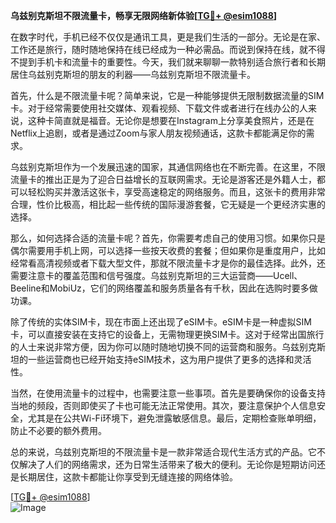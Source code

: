 **乌兹别克斯坦不限流量卡，畅享无限网络新体验[[TG💪+ @esim1088](https://t.me/s/esim1088)]**

在数字时代，手机已经不仅仅是通讯工具，更是我们生活的一部分。无论是在家、工作还是旅行，随时随地保持在线已经成为一种必需品。而说到保持在线，就不得不提到手机卡和流量卡的重要性。今天，我们就来聊聊一款特别适合旅行者和长期居住乌兹别克斯坦的朋友的利器——乌兹别克斯坦不限流量卡。

首先，什么是不限流量卡呢？简单来说，它是一种能够提供无限制数据流量的SIM卡。对于经常需要使用社交媒体、观看视频、下载文件或者进行在线办公的人来说，这种卡简直就是福音。无论你是想要在Instagram上分享美食照片，还是在Netflix上追剧，或者是通过Zoom与家人朋友视频通话，这款卡都能满足你的需求。

乌兹别克斯坦作为一个发展迅速的国家，其通信网络也在不断完善。在这里，不限流量卡的推出正是为了迎合日益增长的互联网需求。无论是游客还是外籍人士，都可以轻松购买并激活这张卡，享受高速稳定的网络服务。而且，这张卡的费用非常合理，性价比极高，相比起一些传统的国际漫游套餐，它无疑是一个更经济实惠的选择。

那么，如何选择合适的流量卡呢？首先，你需要考虑自己的使用习惯。如果你只是偶尔需要用手机上网，可以选择一些按天收费的套餐；但如果你是重度用户，比如经常看高清视频或者下载大型文件，那就不限流量卡才是你的最佳选择。此外，还需要注意卡的覆盖范围和信号强度。乌兹别克斯坦的三大运营商——Ucell、Beeline和MobiUz，它们的网络覆盖和服务质量各有千秋，因此在选购时要多做功课。

除了传统的实体SIM卡，现在市面上还出现了eSIM卡。eSIM卡是一种虚拟SIM卡，可以直接安装在支持它的设备上，无需物理更换SIM卡。这对于经常出国旅行的人士来说非常方便，因为你可以随时随地切换不同的运营商和服务。乌兹别克斯坦的一些运营商也已经开始支持eSIM技术，这为用户提供了更多的选择和灵活性。

当然，在使用流量卡的过程中，也需要注意一些事项。首先是要确保你的设备支持当地的频段，否则即使买了卡也可能无法正常使用。其次，要注意保护个人信息安全，尤其是在公共Wi-Fi环境下，避免泄露敏感信息。最后，定期检查账单明细，防止不必要的额外费用。

总的来说，乌兹别克斯坦的不限流量卡是一款非常适合现代生活方式的产品。它不仅解决了人们的网络需求，还为日常生活带来了极大的便利。无论你是短期访问还是长期居住，这款卡都能让你享受到无缝连接的网络体验。

[[TG💪+ @esim1088](https://t.me/s/esim1088)]  
![Image](https://i.postimg.cc/4NQfJmqS/Snipaste-2025-05-13-00-14-12.png)